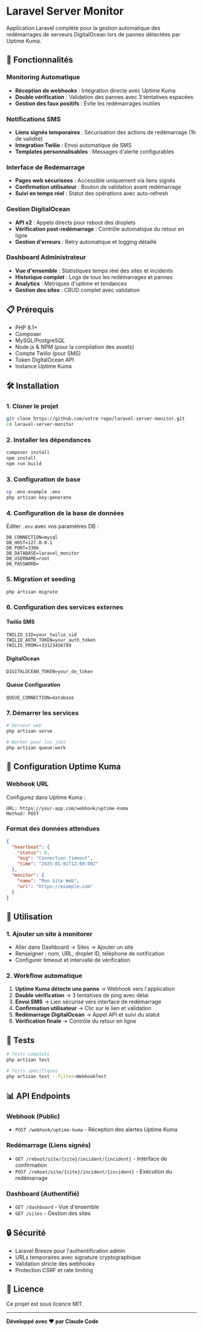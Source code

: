 # Laravel Server Monitor

Application Laravel complète pour la gestion automatique des redémarrages de serveurs DigitalOcean lors de pannes détectées par Uptime Kuma.

## 🚀 Fonctionnalités

### Monitoring Automatique
- **Réception de webhooks** : Intégration directe avec Uptime Kuma
- **Double vérification** : Validation des pannes avec 3 tentatives espacées
- **Gestion des faux positifs** : Évite les redémarrages inutiles

### Notifications SMS
- **Liens signés temporaires** : Sécurisation des actions de redémarrage (1h de validité)
- **Integration Twilio** : Envoi automatique de SMS
- **Templates personnalisables** : Messages d'alerte configurables

### Interface de Redémarrage
- **Pages web sécurisées** : Accessible uniquement via liens signés
- **Confirmation utilisateur** : Bouton de validation avant redémarrage
- **Suivi en temps réel** : Statut des opérations avec auto-refresh

### Gestion DigitalOcean
- **API v2** : Appels directs pour reboot des droplets
- **Vérification post-redémarrage** : Contrôle automatique du retour en ligne
- **Gestion d'erreurs** : Retry automatique et logging détaillé

### Dashboard Administrateur
- **Vue d'ensemble** : Statistiques temps réel des sites et incidents
- **Historique complet** : Logs de tous les redémarrages et pannes
- **Analytics** : Métriques d'uptime et tendances
- **Gestion des sites** : CRUD complet avec validation

## 📋 Prérequis

- PHP 8.1+
- Composer
- MySQL/PostgreSQL
- Node.js & NPM (pour la compilation des assets)
- Compte Twilio (pour SMS)
- Token DigitalOcean API
- Instance Uptime Kuma

## 🛠 Installation

### 1. Cloner le projet
```bash
git clone https://github.com/votre-repo/laravel-server-monitor.git
cd laravel-server-monitor
```

### 2. Installer les dépendances
```bash
composer install
npm install
npm run build
```

### 3. Configuration de base
```bash
cp .env.example .env
php artisan key:generate
```

### 4. Configuration de la base de données
Éditer `.env` avec vos paramètres DB :
```env
DB_CONNECTION=mysql
DB_HOST=127.0.0.1
DB_PORT=3306
DB_DATABASE=laravel_monitor
DB_USERNAME=root
DB_PASSWORD=
```

### 5. Migration et seeding
```bash
php artisan migrate
```

### 6. Configuration des services externes

#### Twilio SMS
```env
TWILIO_SID=your_twilio_sid
TWILIO_AUTH_TOKEN=your_auth_token
TWILIO_FROM=+33123456789
```

#### DigitalOcean
```env
DIGITALOCEAN_TOKEN=your_do_token
```

#### Queue Configuration
```env
QUEUE_CONNECTION=database
```

### 7. Démarrer les services
```bash
# Serveur web
php artisan serve

# Worker pour les jobs
php artisan queue:work
```

## 🔧 Configuration Uptime Kuma

### Webhook URL
Configurez dans Uptime Kuma :
```
URL: https://your-app.com/webhook/uptime-kuma
Method: POST
```

### Format des données attendues
```json
{
  "heartbeat": {
    "status": 0,
    "msg": "Connection timeout",
    "time": "2025-01-01T12:00:00Z"
  },
  "monitor": {
    "name": "Mon Site Web",
    "url": "https://example.com"
  }
}
```

## 📱 Utilisation

### 1. Ajouter un site à monitorer
- Aller dans Dashboard → Sites → Ajouter un site
- Renseigner : nom, URL, droplet ID, téléphone de notification
- Configurer timeout et intervalle de vérification

### 2. Workflow automatique
1. **Uptime Kuma détecte une panne** → Webhook vers l'application
2. **Double vérification** → 3 tentatives de ping avec délai
3. **Envoi SMS** → Lien sécurisé vers interface de redémarrage
4. **Confirmation utilisateur** → Clic sur le lien et validation
5. **Redémarrage DigitalOcean** → Appel API et suivi du statut
6. **Vérification finale** → Contrôle du retour en ligne

## 🧪 Tests

```bash
# Tests complets
php artisan test

# Tests spécifiques
php artisan test --filter=WebhookTest
```

## 📊 API Endpoints

### Webhook (Public)
- `POST /webhook/uptime-kuma` - Réception des alertes Uptime Kuma

### Redémarrage (Liens signés)
- `GET /reboot/site/{site}/incident/{incident}` - Interface de confirmation
- `POST /reboot/site/{site}/incident/{incident}` - Exécution du redémarrage

### Dashboard (Authentifié)
- `GET /dashboard` - Vue d'ensemble
- `GET /sites` - Gestion des sites

## 🔒 Sécurité

- Laravel Breeze pour l'authentification admin
- URLs temporaires avec signature cryptographique
- Validation stricte des webhooks
- Protection CSRF et rate limiting

## 📄 Licence

Ce projet est sous licence MIT.

---

**Développé avec ❤️ par Claude Code**
